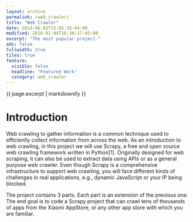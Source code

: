 ```yaml
---
layout: archive
permalink: /web_crawler/
title: "Web Crawler"
date: 2014-06-02T15:05:16-04:00
modified: 2016-01-04T16:38:17-05:00
excerpt: "The most popular project."
ads: false
fullwidth: true
tiles: true
feature:
  visible: false
  headline: "Featured Work"
  category: web_crawler
---
```


{{ page.excerpt | markdownify }}


# Introduction

Web crawling to gather information is a common technique used to efficiently collect information from across the web. As an introduction to web crawling, in this project we will use Scrapy, a free and open source web crawling framework written in Python[1]. Originally designed for web scraping, it can also be used to extract data using APIs or as a general purpose web crawler. Even though Scrapy is a comprehensive infrastructure to support web crawling, you will face different kinds of challenges in real applications, e.g., dynamic JavaScript or your IP being blocked.

The project contains 3 parts. Each part is an extension of the previous one. The end goal is to code a Scrapy project that can crawl tens of thousands of apps from the Xiaomi AppStore, or any other app store with which you are familiar.
